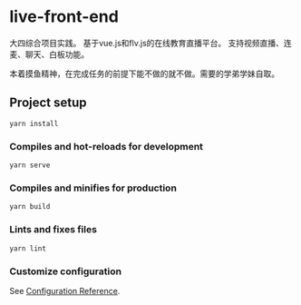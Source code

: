 # live-front-end

大四综合项目实践。
基于vue.js和flv.js的在线教育直播平台。
支持视频直播、连麦、聊天、白板功能。

本着摸鱼精神，在完成任务的前提下能不做的就不做。需要的学弟学妹自取。
## Project setup
```
yarn install
```

### Compiles and hot-reloads for development
```
yarn serve
```

### Compiles and minifies for production
```
yarn build
```

### Lints and fixes files
```
yarn lint
```

### Customize configuration
See [Configuration Reference](https://cli.vuejs.org/config/).
